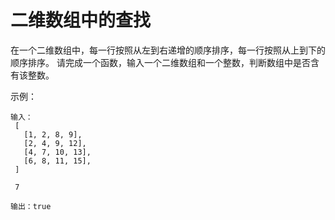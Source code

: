 # 二维数组中的查找
在一个二维数组中，每一行按照从左到右递增的顺序排序，每一行按照从上到下的顺序排序。
请完成一个函数，输入一个二维数组和一个整数，判断数组中是否含有该整数。

示例：
```
输入：
 [
   [1, 2, 8, 9],
   [2, 4, 9, 12],
   [4, 7, 10, 13],
   [6, 8, 11, 15],
 ]

 7

输出：true
```